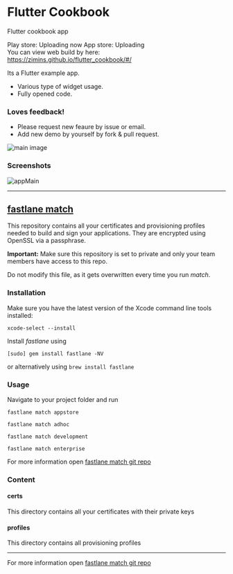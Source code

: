 # Flutter Cookbook

Flutter cookbook app

Play store: Uploading now
App store: Uploading  
You can view web build by here: https://zimins.github.io/flutter_cookbook/#/

Its a Flutter example app. 

* Various type of widget usage.
* Fully opened code. 

### Loves feedback!

* Please request new feaure by issue or email.
* Add new demo by yourself by fork & pull request.


![main image](cookbookGrapic.png)

### Screenshots 
![appMain](cookbook_main.jpeg)


---------

## [fastlane match](https://docs.fastlane.tools/actions/match/)

This repository contains all your certificates and provisioning profiles needed to build and sign your applications. They are encrypted using OpenSSL via a passphrase.

**Important:** Make sure this repository is set to private and only your team members have access to this repo.

Do not modify this file, as it gets overwritten every time you run _match_.

### Installation

Make sure you have the latest version of the Xcode command line tools installed:

```
xcode-select --install
```

Install _fastlane_ using

```
[sudo] gem install fastlane -NV
```

or alternatively using `brew install fastlane`

### Usage

Navigate to your project folder and run

```
fastlane match appstore
```

```
fastlane match adhoc
```

```
fastlane match development
```

```
fastlane match enterprise
```

For more information open [fastlane match git repo](https://docs.fastlane.tools/actions/match/)

### Content

#### certs

This directory contains all your certificates with their private keys

#### profiles

This directory contains all provisioning profiles

---

For more information open [fastlane match git repo](https://docs.fastlane.tools/actions/match/)
